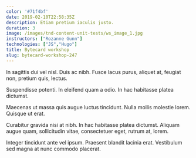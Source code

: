 ```yaml
---
color: '#71f4bf'
date: 2019-02-10T22:58:35Z
description: Etiam pretium iaculis justo.
duration: 3
image: /images/tnd-content-unit-tests/ws_image_1.jpg
instructors: ["Rozanne Gunn"]
technologies: ["JS","Hugo"]
title: Bytecard workshop
slug: bytecard-workshop-247
---
```

In sagittis dui vel nisl. Duis ac nibh. Fusce lacus purus, aliquet at, feugiat non, pretium quis, lectus.

Suspendisse potenti. In eleifend quam a odio. In hac habitasse platea dictumst.

Maecenas ut massa quis augue luctus tincidunt. Nulla mollis molestie lorem. Quisque ut erat.

Curabitur gravida nisi at nibh. In hac habitasse platea dictumst. Aliquam augue quam, sollicitudin vitae, consectetuer eget, rutrum at, lorem.

Integer tincidunt ante vel ipsum. Praesent blandit lacinia erat. Vestibulum sed magna at nunc commodo placerat.
